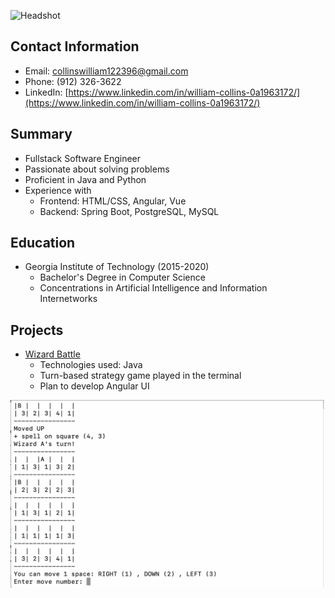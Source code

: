 ![Headshot](https://intranet1.wpengine.com/wp-content/uploads/2021/01/William-Collins-Headshot.png)

## Contact Information
* Email: collinswilliam122396@gmail.com
* Phone: (912) 326-3622
* LinkedIn: [https://www.linkedin.com/in/william-collins-0a1963172/](https://www.linkedin.com/in/william-collins-0a1963172/)

## Summary
* Fullstack Software Engineer
* Passionate about solving problems
* Proficient in Java and Python
* Experience with
	* Frontend: HTML/CSS, Angular, Vue
	* Backend: Spring Boot, PostgreSQL, MySQL

## Education
* Georgia Institute of Technology (2015-2020)
	* Bachelor's Degree in Computer Science
	* Concentrations in Artificial Intelligence and Information Internetworks

## Projects
* [Wizard Battle](https://github.com/wcollins37/WizardBattle)
	* Technologies used: Java
	* Turn-based strategy game played in the terminal
	* Plan to develop Angular UI

<img src="Assets/wizard.png" height="300px">
